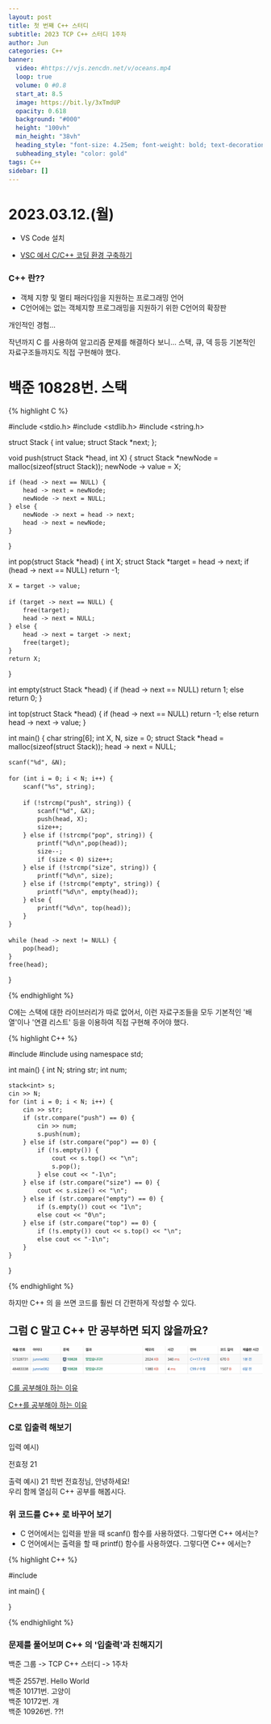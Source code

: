 ```yaml
---
layout: post
title: 첫 번째 C++ 스터디 
subtitle: 2023 TCP C++ 스터디 1주차
author: Jun
categories: C++
banner:
  video: #https://vjs.zencdn.net/v/oceans.mp4
  loop: true
  volume: 0 #0.8
  start_at: 8.5
  image: https://bit.ly/3xTmdUP
  opacity: 0.618
  background: "#000"
  height: "100vh"
  min_height: "38vh"
  heading_style: "font-size: 4.25em; font-weight: bold; text-decoration: underline"
  subheading_style: "color: gold"
tags: C++
sidebar: []
---
```


# 2023.03.12.(월)


* VS Code 설치

* [VSC 에서 C/C++ 코딩 환경 구축하기](https://daringfireball.net/projects/markdown/basics)




### C++ 란??

- 객체 지향 및 멀티 패러다임을 지원하는 프로그래밍 언어
- C언어에는 없는 객체지향 프로그래밍을 지원하기 위한 C언어의 확장판

개인적인 경험...

작년까지 C 를 사용하여 알고리즘 문제를 해결하다 보니...
스택, 큐, 덱 등등 기본적인 자료구조들까지도 직접 구현해야 했다. 



# 백준 10828번. 스택


{% highlight C %}

#include <stdio.h>
#include <stdlib.h>
#include <string.h>

struct Stack {
	int value;
	struct Stack *next;
};

void push(struct Stack *head, int X)
{
	struct Stack *newNode = malloc(sizeof(struct Stack));
	newNode -> value = X;

	if (head -> next == NULL) {
		head -> next = newNode;
		newNode -> next = NULL;
	} else {
		newNode -> next = head -> next;
		head -> next = newNode;
	}
}

int pop(struct Stack *head) 
{
	int X; 
	struct Stack *target = head -> next;
	if (head -> next == NULL) return -1;

	X = target -> value;

	if (target -> next == NULL) {
		free(target);
		head -> next = NULL;
	} else {
		head -> next = target -> next;
		free(target);
	}
	return X;
}

int empty(struct Stack *head) {
	if (head -> next == NULL) return 1;
	else return 0;
}

int top(struct Stack *head) {
	if (head -> next == NULL) return -1;
	else return head -> next -> value; 
}

int main()
{
	char string[6];
	int X, N, size = 0;
	struct Stack *head = malloc(sizeof(struct Stack));
	head -> next = NULL;

	scanf("%d", &N);

	for (int i = 0; i < N; i++) {
		scanf("%s", string);

		if (!strcmp("push", string)) {
			scanf("%d", &X);
			push(head, X);
			size++;
		} else if (!strcmp("pop", string)) {
			printf("%d\n",pop(head));
			size--;
			if (size < 0) size++;
		} else if (!strcmp("size", string)) {
			printf("%d\n", size);
		} else if (!strcmp("empty", string)) {
			printf("%d\n", empty(head));
		} else {
			printf("%d\n", top(head));
		}
	}

	while (head -> next != NULL) {
		pop(head);
	} 
	free(head); 

}

{% endhighlight %}





C에는 스택에 대한 라이브러리가 따로 없어서, 이런 자료구조들을 모두 기본적인 '배열'이나 '연결 리스트' 등을 이용하여 직접 구현해 주어야 했다. 





{% highlight C++ %}

#include <iostream>
#include <stack>
using namespace std; 

int main()
{
	int N; 
	string str; 
	int num; 

	stack<int> s; 
	cin >> N; 
	for (int i = 0; i < N; i++) {
		cin >> str; 
		if (str.compare("push") == 0) {
			cin >> num;
			s.push(num);  
		} else if (str.compare("pop") == 0) {
			if (!s.empty()) {
				cout << s.top() << "\n"; 
				s.pop(); 
			} else cout << "-1\n"; 
		} else if (str.compare("size") == 0) {
			cout << s.size() << "\n"; 
		} else if (str.compare("empty") == 0) {
			if (s.empty()) cout << "1\n";
			else cout << "0\n"; 
		} else if (str.compare("top") == 0) {
			if (!s.empty()) cout << s.top() << "\n";
			else cout << "-1\n";  
		}
	}	
}

{% endhighlight %}

하지만 C++ 의 <stack> 을 쓰면 코드를 훨씬 더 간편하게 작성할 수 있다. 






## 그럼 C 말고 C++ 만 공부하면 되지 않을까요?

![problem](/assets/images/banners/2023-03-13/stack.png)


[C를 공부해야 하는 이유](https://therceres.tistory.com/8)  


[C++를 공부해야 하는 이유](https://php-style.selfhow.com/post/?id=776)







### C로 입출력 해보기

입력 예시) 


전효정 
21  



출력 예시)
21 학번 전효정님, 안녕하세요!  
우리 함께 열심히 C++ 공부를 해봅시다.  


### 위 코드를 C++ 로 바꾸어 보기  

* C 언어에서는 입력을 받을 때 scanf() 함수를 사용하였다. 그렇다면 C++ 에서는?  
* C 언어에서는 출력을 할 때 printf() 함수를 사용하였다. 그렇다면 C++ 에서는?  


{% highlight C++ %}

#include <iostream>

int main()
{
    
}

{% endhighlight %}


### 문제를 풀어보며 C++ 의 '입출력'과 친해지기

백준 그룹 -> TCP C++ 스터디 -> 1주차

백준 2557번. Hello World  
백준 10171번. 고양이  
백준 10172번. 개  
백준 10926번. ??!  
